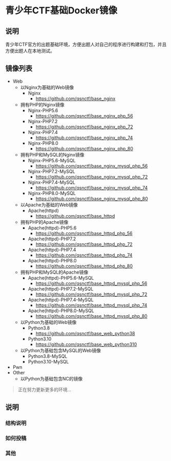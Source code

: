 # 青少年CTF基础Docker镜像
## 说明
青少年CTF官方的出题基础环境，方便出题人对自己的程序进行构建和打包，并且方便出题人在本地测试。


## 镜像列表
- Web
    - 以Nginx为基础的Web镜像
      - Nginx
        - https://github.com/qsnctf/base_nginx
    - 拥有PHP的Nginx镜像
      - Nginx-PHP5.6
        - https://github.com/qsnctf/base_nginx_php_56
      - Nginx-PHP7.2
        - https://github.com/qsnctf/base_nginx_php_72
      - Nginx-PHP7.4
        - https://github.com/qsnctf/base_nginx_php_74
      - Nginx-PHP8.0
        - https://github.com/qsnctf/base_nginx_php_80
    - 拥有PHP和MySQL的Nginx镜像
      - Nginx-PHP5.6-MySQL
        - https://github.com/qsnctf/base_nginx_mysql_php_56
      - Nginx-PHP7.2-MySQL
        - https://github.com/qsnctf/base_nginx_mysql_php_72
      - Nginx-PHP7.4-MySQL
        - https://github.com/qsnctf/base_nginx_mysql_php_74
      - Nginx-PHP8.0-MySQL
        - https://github.com/qsnctf/base_nginx_mysql_php_80
    - 以Apache为基础的Web镜像
      - Apache(httpd)
        - https://github.com/qsnctf/base_httpd
    - 拥有PHP的Apache镜像
      - Apache(httpd)-PHP5.6
        - https://github.com/qsnctf/base_httpd_php_56
      - Apache(httpd)-PHP7.2
        - https://github.com/qsnctf/base_httpd_php_72
      - Apache(httpd)-PHP7.4
        - https://github.com/qsnctf/base_httpd_php_74
      - Apache(httpd)-PHP8.0
        - https://github.com/qsnctf/base_httpd_php_80
    - 拥有PHP和MySQL的Apache镜像
      - Apache(httpd)-PHP5.6-MySQL
        - https://github.com/qsnctf/base_httpd_mysql_php_56
      - Apache(httpd)-PHP7.2-MySQL
        - https://github.com/qsnctf/base_httpd_mysql_php_72
      - Apache(httpd)-PHP7.4-MySQL
        - https://github.com/qsnctf/base_httpd_mysql_php_74
      - Apache(httpd)-PHP8.0-MySQL
        - https://github.com/qsnctf/base_httpd_mysql_php_80
    - 以Python为基础的Web镜像
      - Python3.8
        - https://github.com/qsnctf/base_web_python38
      - Python3.10
        - https://github.com/qsnctf/base_web_python310
    - 以Python为基础包含MySQL的Web镜像
      - Python3.8-MySQL
      - Python3.10-MySQL
- Pwn
- Other
  - 以Python为基础包含NC的镜像

> 正在努力更新更多的环境...

## 说明
### 结构说明

### 如何投稿

### 其他
